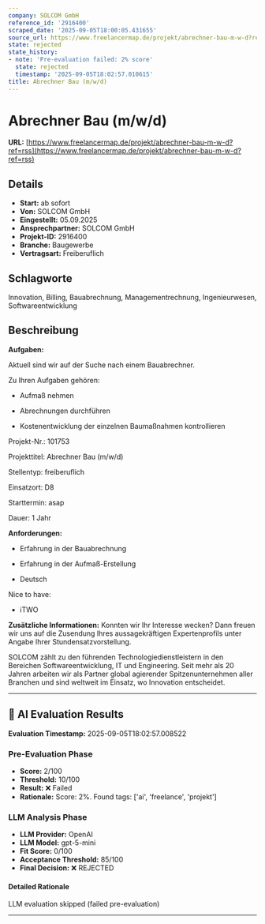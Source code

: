 ```yaml
---
company: SOLCOM GmbH
reference_id: '2916400'
scraped_date: '2025-09-05T18:00:05.431655'
source_url: https://www.freelancermap.de/projekt/abrechner-bau-m-w-d?ref=rss
state: rejected
state_history:
- note: 'Pre-evaluation failed: 2% score'
  state: rejected
  timestamp: '2025-09-05T18:02:57.010615'
title: Abrechner Bau (m/w/d)
---
```



# Abrechner Bau (m/w/d)
**URL:** [https://www.freelancermap.de/projekt/abrechner-bau-m-w-d?ref=rss](https://www.freelancermap.de/projekt/abrechner-bau-m-w-d?ref=rss)
## Details
- **Start:** ab sofort
- **Von:** SOLCOM GmbH
- **Eingestellt:** 05.09.2025
- **Ansprechpartner:** SOLCOM GmbH
- **Projekt-ID:** 2916400
- **Branche:** Baugewerbe
- **Vertragsart:** Freiberuflich

## Schlagworte
Innovation, Billing, Bauabrechnung, Managementrechnung, Ingenieurwesen, Softwareentwicklung

## Beschreibung
**Aufgaben:**

Aktuell sind wir auf der Suche nach einem Bauabrechner.

Zu Ihren Aufgaben gehören:

+ Aufmaß nehmen

+ Abrechnungen durchführen

+ Kostenentwicklung der einzelnen Baumaßnahmen kontrollieren

Projekt-Nr.:
101753

Projekttitel:
Abrechner Bau (m/w/d)

Stellentyp:
freiberuflich

Einsatzort:
D8

Starttermin:
asap

Dauer:
1 Jahr

**Anforderungen:**

+ Erfahrung in der Bauabrechnung

+ Erfahrung in der Aufmaß-Erstellung

+ Deutsch

Nice to have:

+ iTWO

**Zusätzliche Informationen:**
Konnten wir Ihr Interesse wecken? Dann freuen wir uns auf die Zusendung Ihres aussagekräftigen Expertenprofils unter Angabe Ihrer Stundensatzvorstellung.

SOLCOM zählt zu den führenden Technologiedienstleistern in den Bereichen Softwareentwicklung, IT und Engineering. Seit mehr als 20 Jahren arbeiten wir als Partner global agierender Spitzenunternehmen aller Branchen und sind weltweit im Einsatz, wo Innovation entscheidet.

---

## 🤖 AI Evaluation Results

**Evaluation Timestamp:** 2025-09-05T18:02:57.008522

### Pre-Evaluation Phase
- **Score:** 2/100
- **Threshold:** 10/100
- **Result:** ❌ Failed
- **Rationale:** Score: 2%. Found tags: ['ai', 'freelance', 'projekt']

### LLM Analysis Phase
- **LLM Provider:** OpenAI
- **LLM Model:** gpt-5-mini
- **Fit Score:** 0/100
- **Acceptance Threshold:** 85/100
- **Final Decision:** ❌ REJECTED

#### Detailed Rationale
LLM evaluation skipped (failed pre-evaluation)

---
